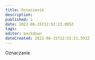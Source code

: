 ```yaml
---
title: Oznaczanie
description: 
published: 1
date: 2022-06-15T12:52:23.095Z
tags: 
editor: markdown
dateCreated: 2022-06-15T12:51:21.593Z
---
```


Oznaczanie

